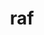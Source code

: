 ---
title: "raf"
info: "While I was working for Concentrix, they gave me the opportunity to create a logo design for their new Refer-a-Friend campaign. Keeping to the Concentrix colours and fonts, I created this simple logo that is currently used in their internal HR communications and posters."
images: ["../../images/site_images/raf/home_raf.png", "../../images/site_images/raf/detail_raf_mockup.png"]
---
